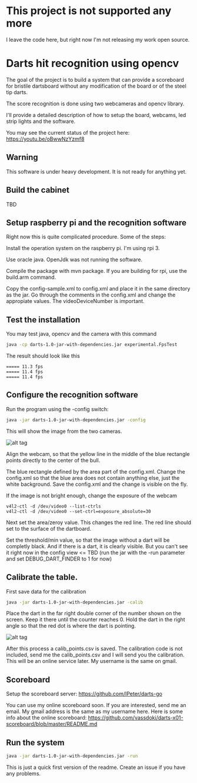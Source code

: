 # This project is not supported any more

I leave the code here, but right now I'm not releasing my work
open source.


# Darts hit recognition using opencv

The goal of the project is to build a system that can provide a scoreboard for
bristile dartsboard without any modification of the board or of the steel tip darts.

The score recognition is done using two webcameras and opencv library.

I'll provide a detailed description of how to setup the board, webcams, led strip
lights and the software. 

You may see the current status of the project here: https://youtu.be/oBwwNzYzmf8

## Warning

This software is under heavy development. It is not ready for anything yet.

## Build the cabinet

TBD

## Setup raspberry pi and the recognition software

Right now this is quite complicated procedure. Some of the steps:

Install the operation system on the raspberry pi. I'm using rpi 3.

Use oracle java. OpenJdk was not running the software.

Compile the package with mvn package. If you are building for rpi, use the build.arm command.

Copy the config-sample.xml to config.xml and place it in the same directory as the jar.
Go through the comments in the config.xml and change the appropiate values.
The videoDeviceNumber is important.

## Test the installation

You may test java, opencv and the camera with this command

```bash
java -cp darts-1.0-jar-with-dependencies.jar experimental.FpsTest
```

The result should look like this

```text
===== 11.3 fps
===== 11.4 fps
===== 11.4 fps
```

## Configure the recognition software

Run the program using the -config switch:

```bash
java -jar darts-1.0-jar-with-dependencies.jar -config
```

This will show the image from the two cameras. 

![alt tag](https://github.com/vassdoki/opencv-darts/blob/master/docs/images/config.png)

Align the webcam, so that the yellow line in the middle of the blue rectangle points
directly to the center of the bull.

The blue rectangle defined by the area part of the config.xml.
Change the config.xml so that the blue area does not contain anything else, just the white
background. Save the config.xml and the change is visible on the fly.

If the image is not bright enough, change the exposure of the webcam

```aidl
v4l2-ctl -d /dev/video0 --list-ctrls
v4l2-ctl -d /dev/video0 --set-ctrl=exposure_absolute=30
```

Next set the area/zeroy value. This changes the red line. The red line should set to
the surface of the dartboard.

Set the threshold/min value, so that the image without a dart will be completly black.
And if there is a dart, it is clearly visible. 
But you can't see it right now in the config view <= TBD (run the jar with the -run parameter and set DEBUG_DART_FINDER to 1 for now)

## Calibrate the table.
 
First save data for the calibration

```bash
java -jar darts-1.0-jar-with-dependencies.jar -calib
```

Place the dart in the far right double corner of the number shown on the screen. Keep
 it there until the counter reaches 0. Hold the dart in the right angle so that the red
 dot is where the dart is pointing.
 
![alt tag](https://github.com/vassdoki/opencv-darts/blob/master/docs/images/cali_order.png)


After this process a calib_points.csv is saved. The calibration code is not included,
send me the calib_points.csv and I will send you the calibration. This will be
an online service later. My username is the same on gmail.


## Scoreboard

Setup the scoreboard server: https://github.com/IPeter/darts-go

You can use my online scoreboard soon. If you are interested, send me an email.
My gmail address is the same as my username here. Here is some info
about the online scoreboard: 
https://github.com/vassdoki/darts-x01-scoreboard/blob/master/README.md

## Run the system

```bash
java -jar darts-1.0-jar-with-dependencies.jar -run
```

This is just a quick first version of the readme. Create an issue if you have any problems.
